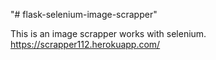 "# flask-selenium-image-scrapper" 

This is an image scrapper works with selenium.
https://scrapper112.herokuapp.com/
